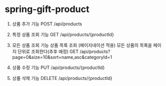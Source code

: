 # spring-gift-product
1. 상품 추가 기능
POST /api/products

2. 특정 상품 조회 기능
GET /api/products/{productId}

3. 모든 상품 조회 기능
상품 목록 조회 (페이지네이션 적용)	모든 상품의 목록을 페이지 단위로 조회한다(추후 예정)
GET	/api/products?page=0&size=10&sort=name,asc&categoryId=1	

4. 상품 수정 기능
PUT	/api/products/{productId}

5. 상품 삭제 기능
DELETE /api/products/{productId}